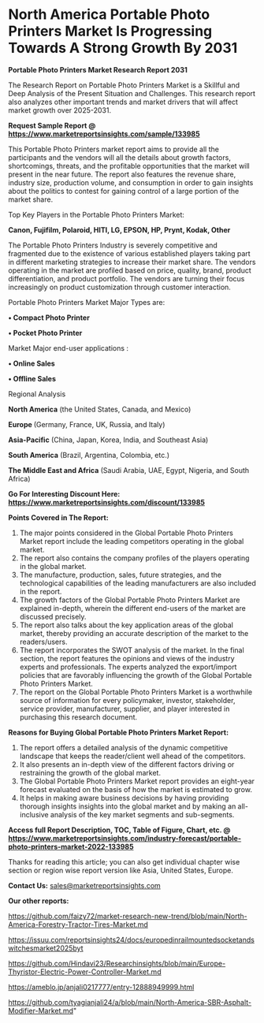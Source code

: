 # North America Portable Photo Printers Market Is Progressing Towards A Strong Growth By 2031

<strong>Portable Photo Printers Market Research Report 2031</strong>

The Research Report on Portable Photo Printers Market is a Skillful and Deep Analysis of the Present Situation and Challenges. This research report also analyzes other important trends and market drivers that will affect market growth over 2025-2031.

<strong>Request Sample Report @ <a href=https://www.marketreportsinsights.com/sample/133985>https://www.marketreportsinsights.com/sample/133985</a></strong>

This Portable Photo Printers market report aims to provide all the participants and the vendors will all the details about growth factors, shortcomings, threats, and the profitable opportunities that the market will present in the near future. The report also features the revenue share, industry size, production volume, and consumption in order to gain insights about the politics to contest for gaining control of a large portion of the market share.

Top Key Players in the Portable Photo Printers Market:

<strong>Canon, Fujifilm, Polaroid, HITI, LG, EPSON, HP, Prynt, Kodak, Other</strong>

The Portable Photo Printers Industry is severely competitive and fragmented due to the existence of various established players taking part in different marketing strategies to increase their market share. The vendors operating in the market are profiled based on price, quality, brand, product differentiation, and product portfolio. The vendors are turning their focus increasingly on product customization through customer interaction.

Portable Photo Printers Market Major Types are:

<strong>• Compact Photo Printer

• Pocket Photo Printer</strong>

Market Major end-user applications :

<strong>• Online Sales

• Offline Sales</strong>

Regional Analysis

</u><strong><b>North America</b></strong> (the United States, Canada, and Mexico)

<strong><b>Europe </b></strong>(Germany, France, UK, Russia, and Italy)

<strong><b>Asia-Pacific</b></strong> (China, Japan, Korea, India, and Southeast Asia)

<strong><b>South America</b></strong> (Brazil, Argentina, Colombia, etc.)

<strong><b>The Middle East and Africa</b></strong> (Saudi Arabia, UAE, Egypt, Nigeria, and South Africa)

<strong>Go For Interesting Discount Here: <a href=https://www.marketreportsinsights.com/discount/133985>https://www.marketreportsinsights.com/discount/133985</a></strong>

<strong>Points Covered in The Report:</strong>
<ol>
  <li>The major points considered in the Global Portable Photo Printers Market report include the leading competitors operating in the global market.</li>
  <li>The report also contains the company profiles of the players operating in the global market.</li>
  <li>The manufacture, production, sales, future strategies, and the technological capabilities of the leading manufacturers are also included in the report.</li>
  <li>The growth factors of the Global Portable Photo Printers Market are explained in-depth, wherein the different end-users of the market are discussed precisely.</li>
  <li>The report also talks about the key application areas of the global market, thereby providing an accurate description of the market to the readers/users.</li>
  <li>The report incorporates the SWOT analysis of the market. In the final section, the report features the opinions and views of the industry experts and professionals. The experts analyzed the export/import policies that are favorably influencing the growth of the Global Portable Photo Printers Market.</li>
  <li>The report on the Global Portable Photo Printers Market is a worthwhile source of information for every policymaker, investor, stakeholder, service provider, manufacturer, supplier, and player interested in purchasing this research document.</li>
</ol>
<strong>Reasons for Buying Global Portable Photo Printers Market Report:</strong>

<ol>
  <li>The report offers a detailed analysis of the dynamic competitive landscape that keeps the reader/client well ahead of the competitors.</li>
  <li>It also presents an in-depth view of the different factors driving or restraining the growth of the global market.</li>
  <li>The Global Portable Photo Printers Market report provides an eight-year forecast evaluated on the basis of how the market is estimated to grow.</li>
  <li>It helps in making aware business decisions by having providing thorough insights insights into the global market and by making an all-inclusive analysis of the key market segments and sub-segments.</li>
</ol>
<strong>Access full Report Description, TOC, Table of Figure, Chart, etc. @ <a href=https://www.marketreportsinsights.com/industry-forecast/portable-photo-printers-market-2022-133985>https://www.marketreportsinsights.com/industry-forecast/portable-photo-printers-market-2022-133985</a></strong>


Thanks for reading this article; you can also get individual chapter wise section or region wise report version like Asia, United States, Europe.

<strong>Contact Us:</strong>
sales@marketreportsinsights.com

<strong>Our other reports:</strong>

<a href=https://github.com/faizy72/market-research-new-trend/blob/main/North-America-Forestry-Tractor-Tires-Market.md>https://github.com/faizy72/market-research-new-trend/blob/main/North-America-Forestry-Tractor-Tires-Market.md</a>

<a href=https://issuu.com/reportsinsights24/docs/europedinrailmountedsocketandswitchesmarket2025byt>https://issuu.com/reportsinsights24/docs/europedinrailmountedsocketandswitchesmarket2025byt</a>

<a href=https://github.com/Hindavi23/Researchinsights/blob/main/Europe-Thyristor-Electric-Power-Controller-Market.md>https://github.com/Hindavi23/Researchinsights/blob/main/Europe-Thyristor-Electric-Power-Controller-Market.md</a>

<a href=https://ameblo.jp/anjali0217777/entry-12888949999.html>https://ameblo.jp/anjali0217777/entry-12888949999.html</a>

<a href=https://github.com/tyagianjali24/a/blob/main/North-America-SBR-Asphalt-Modifier-Market.md>https://github.com/tyagianjali24/a/blob/main/North-America-SBR-Asphalt-Modifier-Market.md</a>"
